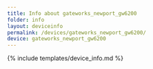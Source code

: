 ```yaml
---
title: Info about gateworks_newport_gw6200
folder: info
layout: deviceinfo
permalink: /devices/gateworks_newport_gw6200/
device: gateworks_newport_gw6200
---
```

{% include templates/device_info.md %}

